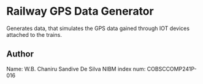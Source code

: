 # Railway GPS Data Generator

Generates data, that simulates the GPS data gained through IOT devices attached to the trains.

## Author
Name: W.B. Chaniru Sandive De Silva
NIBM index num: COBSCCOMP241P-016
